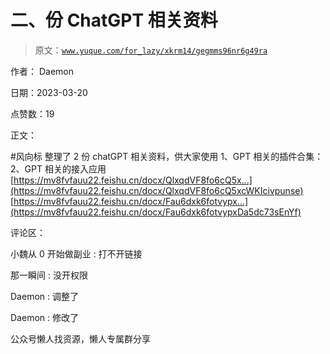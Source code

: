 # 二、份 ChatGPT 相关资料

> 原文：[`www.yuque.com/for_lazy/xkrm14/gegmms96nr6g49ra`](https://www.yuque.com/for_lazy/xkrm14/gegmms96nr6g49ra)



作者： Daemon



日期：2023-03-20



点赞数：19

<ne-card data-card-name="hr" data-card-type="block" id="A9rjP" data-event-boundary="card">

正文：



#风向标 整理了 2 份 chatGPT 相关资料，供大家使用 1、GPT 相关的插件合集： 2、GPT 相关的接入应用 [https://mv8fvfauu22.feishu.cn/docx/QlxqdVF8fo6cQ5x...](https://mv8fvfauu22.feishu.cn/docx/QlxqdVF8fo6cQ5xcWKIcivpunse) [https://mv8fvfauu22.feishu.cn/docx/Fau6dxk6fotvypx...](https://mv8fvfauu22.feishu.cn/docx/Fau6dxk6fotvypxDa5dc73sEnYf)

<ne-card data-card-name="hr" data-card-type="block" id="itJ67" data-event-boundary="card">

评论区：



小魏从 0 开始做副业 : 打不开链接



那一瞬间 : 没开权限



Daemon : 调整了



Daemon : 修改了

<ne-card data-card-name="hr" data-card-type="block" id="VJJ2l" data-event-boundary="card">

公众号懒人找资源，懒人专属群分享

</ne-card></ne-card></ne-card>